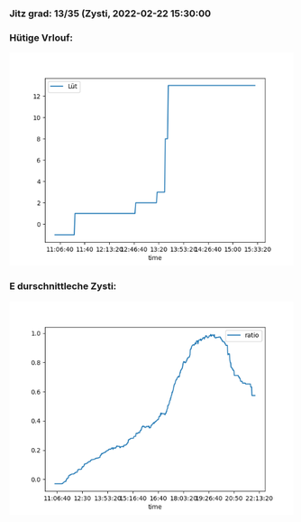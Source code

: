 ### Jitz grad: 13/35 (Zysti, 2022-02-22 15:30:00

### Hütige Vrlouf:
![Graph](Today.png)

### E durschnittleche Zysti:
![Graph](Zysti.png)